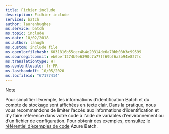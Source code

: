 ```yaml
---
title: Fichier include
description: Fichier include
services: batch
author: laurenhughes
ms.service: batch
ms.topic: include
ms.date: 10/02/2018
ms.author: lahugh
ms.custom: include file
ms.openlocfilehash: 6031816b55cec4b4e20314de6a70bb08b3c99599
ms.sourcegitcommit: eb6bef1274b9e6390c7a77ff69bf6a3b94e827fc
ms.translationtype: HT
ms.contentlocale: fr-FR
ms.lasthandoff: 10/05/2020
ms.locfileid: "67177414"
---
```

> [!NOTE]
> Pour simplifier l’exemple, les informations d’identification Batch et du compte de stockage sont affichées en texte clair. Dans la pratique, nous vous recommandons de limiter l’accès aux informations d’identification et d’y faire référence dans votre code à l’aide de variables d’environnement ou d’un fichier de configuration. Pour obtenir des exemples, consultez le [référentiel d’exemples de code](https://github.com/Azure-Samples/azure-batch-samples) Azure Batch.
>
